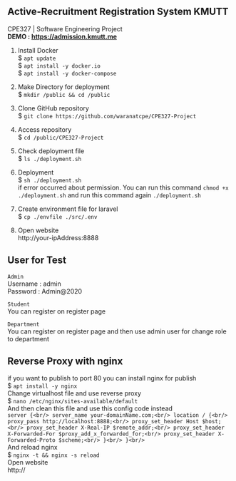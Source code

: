 
## Active-Recruitment Registration System KMUTT
CPE327 | Software Engineering Project <br/>
<b>DEMO : https://admission.kmutt.me</b><br/>

1. Install Docker<br/>
$ `apt update` <br/>
$ `apt install -y docker.io` <br/>
$ `apt install -y docker-compose` <br/>

2. Make Directory for deployment<br/>
$ `mkdir /public && cd /public` <br/>

3. Clone GitHub repository <br/>
$ `git clone https://github.com/waranatcpe/CPE327-Project`<br/>

4. Access repository<br/>
$ `cd /public/CPE327-Project`<br/>

5. Check deployment file <br/>
$ `ls ./deployment.sh`<br/>

6. Deployment<br/>
$ `sh ./deployment.sh`<br/>
if error occurred about permission. You can run this command `chmod +x ./deployment.sh` and run this command again `./deployment.sh` <br/>

7. Create environment file for laravel<br/>
$ `cp ./envfile ./src/.env`<br/>

8. Open website<br/>
http://your-ipAddress:8888<br/>

## User for Test
`Admin`<br/>
Username : admin <br/>
Password : Admin@2020 <br/>

`Student`<br/>
You can register on register page<br/>

`Department`<br/>
You can register on register page and then use admin user for change role to department

## Reverse Proxy with nginx
if you want to publish to port 80 you can install nginx for publish<br/>
   $ `apt install -y nginx` <br/>
Change virtualhost file and use reverse proxy<br/>
   $ `nano /etc/nginx/sites-available/default `<br/>
And then clean this file and use this config code instead<br/>
`
server {<br/>
    server_name your-domainName.com;<br/>
    location / {<br/>
        proxy_pass http://localhost:8888;<br/>
        proxy_set_header Host $host;<br/>
        proxy_set_header X-Real-IP $remote_addr;<br/>
        proxy_set_header X-Forwarded-For $proxy_add_x_forwarded_for;<br/>
        proxy_set_header X-Forwarded-Proto $scheme;<br/>
    }<br/>
}<br/>
`
<br/>
And reload nginx <br/>
   $ `nginx -t && nginx -s reload` <br/>
Open website<br/>
   http://<your-ipAddress><br/>

